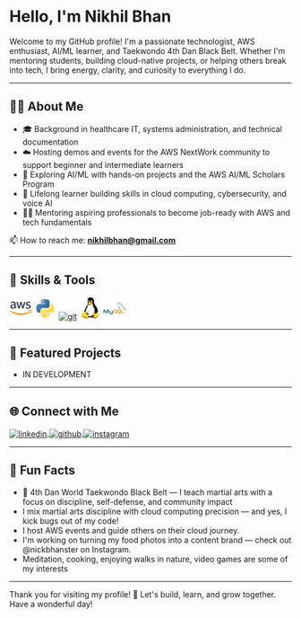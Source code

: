 # Hello, I'm Nikhil Bhan   

Welcome to my GitHub profile! I'm a passionate technologist, AWS enthusiast, AI/ML learner, and Taekwondo 4th Dan Black Belt. Whether I'm mentoring students, building cloud-native projects, or helping others break into tech, I bring energy, clarity, and curiosity to everything I do.

---

## 👨‍💻 About Me

- 🎓 Background in healthcare IT, systems administration, and technical documentation    
- ☁️ Hosting demos and events for the AWS NextWork community to support beginner and intermediate learners  
- 🤖 Exploring AI/ML with hands-on projects and the AWS AI/ML Scholars Program  
- 🧠 Lifelong learner building skills in cloud computing, cybersecurity, and voice AI  
- 🧑‍🏫 Mentoring aspiring professionals to become job-ready with AWS and tech fundamentals  

📫 How to reach me: **nikhilbhan@gmail.com**  

---

## 🚀 Skills & Tools

<p align="left">
  
  <a href="https://aws.amazon.com" target="_blank" rel="noreferrer"> <img src="https://raw.githubusercontent.com/devicons/devicon/master/icons/amazonwebservices/amazonwebservices-original-wordmark.svg" alt="aws" width="40" height="40"/></a>
  <a href="https://www.python.org" target="_blank"><img src="https://raw.githubusercontent.com/devicons/devicon/master/icons/python/python-original.svg" alt="python" width="40" height="40"/></a>
  <a href="https://git-scm.com/" target="_blank"><img src="https://www.vectorlogo.zone/logos/git-scm/git-scm-icon.svg" alt="git" width="40" height="40"/></a>
  <a href="https://www.linux.org/" target="_blank"><img src="https://raw.githubusercontent.com/devicons/devicon/master/icons/linux/linux-original.svg" alt="linux" width="40" height="40"/></a>
  <a href="https://www.mysql.com/" target="_blank"><img src="https://raw.githubusercontent.com/devicons/devicon/master/icons/mysql/mysql-original-wordmark.svg" alt="mysql" width="40" height="40"/></a>
</p>

---

## 📂 Featured Projects

- IN DEVELOPMENT

---

## 🌐 Connect with Me

<p align="left">
  <a href="https://linkedin.com/in/nikhilbhan" target="blank">
    <img align="center" src="https://raw.githubusercontent.com/rahuldkjain/github-profile-readme-generator/master/src/images/icons/Social/linked-in-alt.svg" alt="linkedin" height="30" width="40" />
  </a>
  <a href="https://github.com/nickbhanster" target="blank">
    <img align="center" src="https://raw.githubusercontent.com/simple-icons/simple-icons/develop/icons/github.svg" alt="github" height="30" width="40" />
  </a>
  <a href="https://www.instagram.com/nickbhanster" target="blank">
    <img align="center" src="https://cdn-icons-png.flaticon.com/512/2111/2111463.png" alt="instagram" height="30" width="40" />
  </a>
</p>

---

## 🎯 Fun Facts

- 🥋 4th Dan World Taekwondo Black Belt — I teach martial arts with a focus on discipline, self-defense, and community impact
- I mix martial arts discipline with cloud computing precision — and yes, I kick bugs out of my code!
- I host AWS events and guide others on their cloud journey.
- I'm working on turning my food photos into a content brand — check out @nickbhanster on Instagram.
- Meditation, cooking, enjoying walks in nature, video games are some of my interests

---

Thank you for visiting my profile! 🌟 Let's build, learn, and grow together.  Have a wonderful day!
